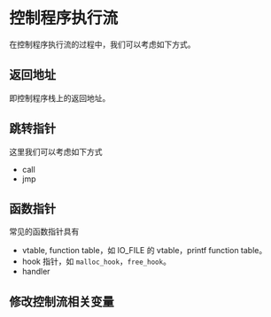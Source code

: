 # 控制程序执行流

在控制程序执行流的过程中，我们可以考虑如下方式。

## 返回地址

即控制程序栈上的返回地址。

## 跳转指针

这里我们可以考虑如下方式

- call 
- jmp

## 函数指针

常见的函数指针具有

- vtable,  function table，如 IO_FILE 的 vtable，printf function table。
- hook  指针，如 `malloc_hook`，`free_hook`。
- handler

## 修改控制流相关变量